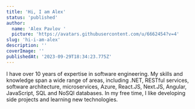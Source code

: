 ```yaml
---
title: 'Hi, I am Alex'
status: 'published'
author:
  name: 'Alex Pavlov '
  picture: 'https://avatars.githubusercontent.com/u/6662454?v=4'
slug: 'hi-i-am-alex'
description: ''
coverImage: ''
publishedAt: '2023-09-29T18:34:23.775Z'
---
```


I have over 10 years of expertise in software engineering. My skills and knowledge span a wide range of areas, including .NET, RESTful services, software architecture, microservices, Azure, React.JS, Next.JS, Angular, JavaScript, SQL and NoSQl databases. In my free time, I like developing side projects and learning new technologies.

